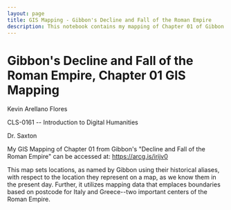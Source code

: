 ```yaml
---
layout: page
title: GIS Mapping - Gibbon's Decline and Fall of the Roman Empire
description: This notebook contains my mapping of Chapter 01 of Gibbon's Decline and Fall of the Roman Empire using GIS Mapping computational methods.
---
```

# Gibbon's Decline and Fall of the Roman Empire, Chapter 01 GIS Mapping
Kevin Arellano Flores

CLS-0161 -- Introduction to Digital Humanities

Dr. Saxton

My GIS Mapping of Chapter 01 from Gibbon's "Decline and Fall of the Roman Empire" can be accessed at: https://arcg.is/irijv0

This map sets locations, as named by Gibbon using their historical aliases, with respect to the location they represent on a map, as we know them in the present day. Further, it utilizes mapping data that emplaces boundaries based on postcode for Italy and Greece--two important centers of the Roman Empire.
